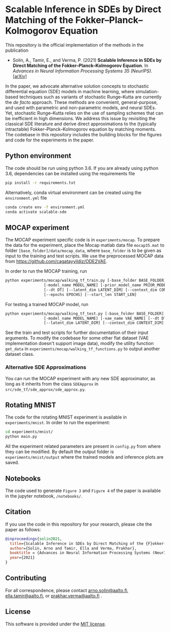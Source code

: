 # Scalable Inference in SDEs by Direct Matching of the Fokker–Planck–Kolmogorov Equation

This repository is the official implementation of the methods in the publication
* Solin, A., Tamir, E., and Verma, P. (2021) **Scalable Inference in SDEs by Direct Matching of the Fokker–Planck–Kolmogorov Equation**. In *Advances in Neural Information Processing Systems 35 (NeurIPS)*. [[arXiv]](https://arxiv.org/abs/2110.15739)

In the paper, we advocate alternative solution concepts to stochastic differential equation (SDE) models in machine learning, where simulation-based techniques such as variants of stochastic Runge–Kutta are currently the *de facto* approach. These methods are convenient, general-purpose, and used with parametric and non-parametric models, and neural SDEs. Yet, stochastic Runge–Kutta relies on the use of sampling schemes that can be inefficient in high dimensions. We address this issue by revisiting the classical SDE literature and derive direct approximations to the (typically intractable) Fokker–Planck–Kolmogorov equation by matching moments. The codebase in this repository includes the building blocks for the figures and code for the experiments in the paper.

## Python environment

The code should be run using python 3.6. If you are already using python 3.6, dependencies can be installed using the requirements file
```bash
pip install -r requirements.txt
```
Alternatively, conda virtual environment can be created using the `environment.yml` file

```bash
conda create env -f environment.yml
conda activate scalable-sde
```

## MOCAP experiment

The MOCAP experiment specific code is in `experiments/mocap`. To prepare the data for the experiment, place
the Mocap matlab data file `mocap35.mat` to folder `[base_folder]/data/mocap_data`, where `base_folder` is to be given as input to the
training and test scripts. We use the preprocessed MOCAP data from https://github.com/cagatayyildiz/ODE2VAE.

In order to run the MOCAP training, run
 ```bash
python experiments/mocap/walking_tf_train.py [-base_folder BASE_FOLDER] [-task TASK] [-decoder_dist DECODER_DIST]
                  [-model_name MODEL_NAME] [-prior_model_name PRIOR_MODEL_NAME] [-vae_name VAE_NAME]
                  [--dt DT] [--latent_dim LATENT_DIM] [--context_dim CONTEXT_DIM]
                  [--epochs EPOCHS] [--start_len START_LEN]
````


For testing a trained MOCAP model, run
 ```bash
python experiments/mocap/walking_tf_test.py [-base_folder BASE_FOLDER] [-task TASK] [-decoder_dist DECODER_DIST]
                  [-model_name MODEL_NAME] [-vae_name VAE_NAME] [--dt DT]
                  [--latent_dim LATENT_DIM] [--context_dim CONTEXT_DIM] [--start_len START_LEN]
```

See the train and test scripts for further documentation of their input arguments.
To modify the codebase for some other flat dataset (VAE implementation doesn't support image data),
modify the utility function `get_data` in `experiments/mocap/walking_tf_functions.py` to output another dataset class.



### Alternative SDE Approximations
You can run the MOCAP experiment with any new SDE approximator, as long as it inherits from the class
`SDEApprox` in `src/sde_tf/sde_approx/sde_approx.py`.

## Rotating MNIST

The code for the rotating MNIST experiment is available in `experiments/mnist`. In order to run the experiment:

```bash
cd experiments/mnist/
python main.py
```

All the experiment related parameters are present in `config.py` from where they can be modified. By default the output folder is `experiments/mnist/output` where the trained models and inference plots are saved.

## Notebooks

The code used to generate `Figure 3` and `Figure 4` of the paper is available in the jupyter notebook, `/notebooks/`.

## Citation
If you use the code in this repository for your research, please cite the paper as follows:
```bibtex
@inproceedings{solin2021,
  title={Scalable Inference in SDEs by Direct Matching of the {F}okker--{P}lanck--{K}olmogorov Equation},
  author={Solin, Arno and Tamir, Ella and Verma, Prakhar},
  booktitle = {Advances in Neural Information Processing Systems (NeurIPS)},
  year={2021}
}
```

## Contributing

For all correspondence, please contact arno.solin@aalto.fi, ella.tamir@aalto.fi, or prakhar.verma@aalto.fi .

## License

This software is provided under the [MIT license](LICENSE).
